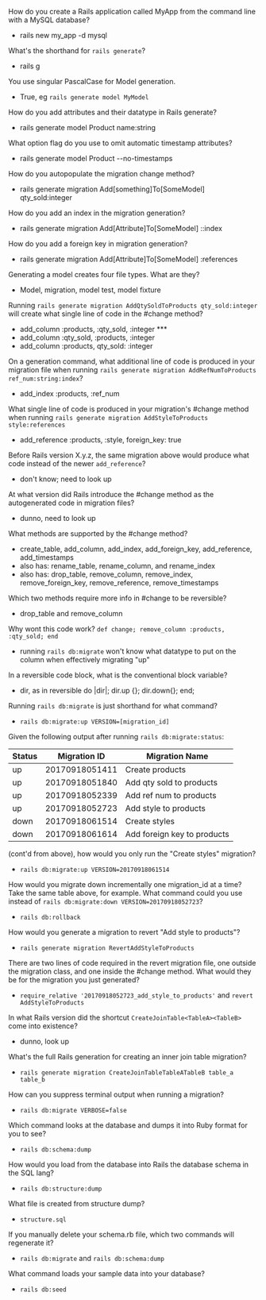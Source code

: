 How do you create a Rails application called MyApp from the command line with a MySQL database?
- rails new my_app -d mysql

What's the shorthand for `rails generate`?
- rails g

You use singular PascalCase for Model generation.
- True, eg `rails generate model MyModel`

How do you add attributes and their datatype in Rails generate?
- rails generate model Product name:string

What option flag do you use to omit automatic timestamp attributes?
- rails generate model Product --no-timestamps

How do you autopopulate the migration change method?
- rails generate migration Add[something]To[SomeModel] qty_sold:integer

How do you add an index in the migration generation?
- rails generate migration Add[Attribute]To[SomeModel] <attr>:<type>:index
  
How do you add a foreign key in migration generation?
- rails generate migration Add[Attribute]To[SomeModel] <attr>:references
  
Generating a model creates four file types. What are they?
- Model, migration, model test, model fixture

Running `rails generate migration AddQtySoldToProducts qty_sold:integer` will create what single line of code in the #change method?
- add_column :products, :qty_sold, :integer ***
- add_column :qty_sold, :products, :integer
- add_column :products, qty_sold: :integer

On a generation command, what additional line of code is produced in your migration file when running `rails generate migration AddRefNumToProducts ref_num:string:index`?
- add_index :products, :ref_num

What single line of code is produced in your migration's #change method when running `rails generate migration AddStyleToProducts style:references`
- add_reference :products, :style, foreign_key: true

Before Rails version X.y.z, the same migration above would produce what code instead of the newer `add_reference`?
- don't know; need to look up

At what version did Rails introduce the #change method as the autogenerated code in migration files?
- dunno, need to look up

What methods are supported by the #change method?
- create_table, add_column, add_index, add_foreign_key, add_reference, add_timestamps
- also has: rename_table, rename_column, and rename_index
- also has: drop_table, remove_column, remove_index, remove_foreign_key, remove_reference, remove_timestamps

Which two methods require more info in #change to be reversible?
- drop_table and remove_column

Why wont this code work? `def change; remove_column :products, :qty_sold; end`
- running `rails db:migrate` won't know what datatype to put on the column when effectively migrating "up"

In a reversible code block, what is the conventional block variable?
- dir, as in reversible do |dir|; dir.up {}; dir.down{}; end;

Running `rails db:migrate` is just shorthand for what command?
- `rails db:migrate:up VERSION=[migration_id]`

Given the following output after running `rails db:migrate:status`:

| Status |  Migration ID   | Migration Name
| ------ | --------------- | -----------------------
|   up   |  20170918051411 | Create products
|   up   |  20170918051840 | Add qty sold to products
|   up   |  20170918052339 | Add ref num to products
|   up   |  20170918052723 | Add style to products
|  down  |  20170918061514 | Create styles
|  down  |  20170918061614 | Add foreign key to products

(cont'd from above), how would you only run the "Create styles" migration?
- `rails db:migrate:up VERSION=20170918061514`

How would you migrate down incrementally one migration_id at a time? Take the same table above, for example. What command could you use instead of `rails db:migrate:down VERSION=20170918052723`?
- `rails db:rollback`

How would you generate a migration to revert "Add style to products"?
- `rails generate migration RevertAddStyleToProducts`

There are two lines of code required in the revert migration file, one outside the migration class, and one inside the #change method. What would they be for the migration you just generated?
- `require_relative '20170918052723_add_style_to_products'` and `revert AddStyleToProducts`

In what Rails version did the shortcut `CreateJoinTable<TableA><TableB>` come into existence?
- dunno, look up

What's the full Rails generation for creating an inner join table migration?
- `rails generate migration CreateJoinTableTableATableB table_a table_b`

How can you suppress terminal output when running a migration?
- `rails db:migrate VERBOSE=false`

Which command looks at the database and dumps it into Ruby format for you to see?
- `rails db:schema:dump`

How would you load from the database into Rails the database schema in the SQL lang?
- `rails db:structure:dump`

What file is created from structure dump?
- `structure.sql`

If you manually delete your schema.rb file, which two commands will regenerate it?
- `rails db:migrate` and `rails db:schema:dump`

What command loads your sample data into your database?
- `rails db:seed`
